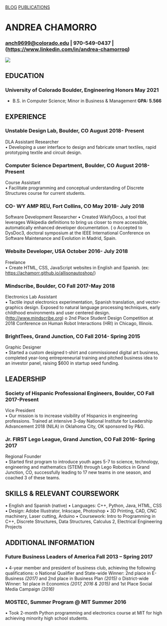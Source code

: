 [BLOG](https://achamorr.github.io/blog/)        [PUBLICATIONS](https://achamorr.github.io/blog/)

<script>
  (function (w,i,d,g,e,t,s) {w[d] = w[d]||[];t= i.createElement(g);
    t.async=1;t.src=e;s=i.getElementsByTagName(g)[0];s.parentNode.insertBefore(t, s);
  })(window, document, '_gscq','script','//widgets.getsitecontrol.com/131342/script.js');
</script>


# ANDREA CHAMORRO

### anch9699@colorado.edu | 970-549-0437 | (https://www.linkedin.com/in/andrea-chamorroq)   

![](https://achamorr.github.io/eportfolio/22.JPG)

## EDUCATION
### University of Colorado Boulder, Engineering Honors							            May 2021	
- B.S. in Computer Science; Minor in Business & Management	                    **GPA: 5.566**

## EXPERIENCE
### Unstable Design Lab, Boulder, CO	 August 2018- Present
DLA Assistant Researcher	
•	Developing a user interface to design and fabricate smart textiles, rapid prototyping textile and circuit design. 

### Computer Science Department, Boulder, CO	 August 2018- Present
Course Assistant	
•	Facilitate programming and conceptual understanding of Discrete Structures course for current students. 

### CO- WY AMP REU, Fort Collins, CO	 May 2018- July 2018
Software Development Researcher	
•	Created WikifyDocs, a tool that leverages Wikipedia definitions to bring us closer to more accessible, automatically enhanced developer documentation. (
o	Accepted to DysDoc3, doctoral symposium at the IEEE International Conference on Software Maintenance and Evolution in Madrid, Spain. 

### Website Developer, USA	 October 2016- July 2018
Freelance	
•	Create HTML, CSS, JavaScript websites in English and Spanish. (ex: https://achamorr.github.io/allisonautoshop/) 
 
### Mindscribe, Boulder, CO										          Fall 2017-May 2018
Electronics Lab Assistant	
•	Tactile input electronics experimentation, Spanish translation, and vector-graphics design. Exposed to natural language processing techniques, early childhood environments and user centered design. (http://www.mindscribe.org)
o	2nd Place Student Design Competition at 2018 Conference on Human Robot Interactions (HRI) in Chicago, Illinois.

### BrightTees, Grand Junction, CO	 Fall 2014- Spring 2015
Graphic Designer	
•	Started a custom designed t-shirt and commissioned digital art business, completed year-long entrepreneurial training and pitched business idea to an investor panel, raising $600 in startup seed funding. 

## LEADERSHIP
### Society of Hispanic Professional Engineers, Boulder, CO							Fall 2017-Present
Vice President									 
•	Our mission is to increase visibility of Hispanics in engineering professions. Trained at intensive 3-day National Institute for Leadership Advancement 2018 (NILA) in Oklahoma City, OK sponsored by P&G. 

### Jr. FIRST Lego League, Grand Junction, CO 	Fall 2016- Spring 2017
Regional Founder											
•	Started first program to introduce youth ages 5-7 to science, technology, engineering and mathematics (STEM) through Lego Robotics in Grand Junction, CO, successfully leading to 17 new teams in one season, and coached 3 of these teams.

## SKILLS & RELEVANT COURSEWORK
•	English and Spanish (native)
•	Languages: C++, Python, Java, HTML, CSS
•	Design: Adobe Illustrator, Inkscape, Photoshop
•	3D Printing, CAD, CNC machinery, Laser cutting, Arduino
•	Coursework: Intro to Programming in C++, Discrete Structures, Data Structures, Calculus 2, Electrical Engineering Projects

## ADDITIONAL INFORMATION 
### Future Business Leaders of America	 Fall 2013 – Spring 2017
•	4-year member and president of business club, achieving the following qualifications: 
o	National Qualifier and State-wide Winner: 2nd place in E-Business _(2017)_ and 2nd place in Business Plan _(2015)_
o	District-wide Winner: 1st place in Economics _(2017, 2016 & 2015)_ and 1st Place Social Media Campaign _(2016)_

### MOSTEC, Summer Program @ MIT	Summer 2016
•	Took 2-month Python programming and electronics course at MIT for high achieving minority high school students. 



